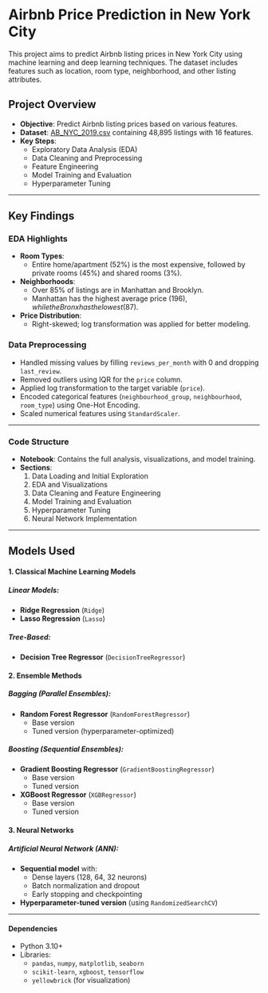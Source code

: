 # Airbnb Price Prediction in New York City

This project aims to predict Airbnb listing prices in New York City using machine learning and deep learning techniques. The dataset includes features such as location, room type, neighborhood, and other listing attributes.

## Project Overview

- **Objective**: Predict Airbnb listing prices based on various features.
- **Dataset**: [AB_NYC_2019.csv](https://www.kaggle.com/datasets/dgomonov/new-york-city-airbnb-open-data) containing 48,895 listings with 16 features.
- **Key Steps**:
  - Exploratory Data Analysis (EDA)
  - Data Cleaning and Preprocessing
  - Feature Engineering
  - Model Training and Evaluation
  - Hyperparameter Tuning


---


## Key Findings

### EDA Highlights
- **Room Types**: 
  - Entire home/apartment (52%) is the most expensive, followed by private rooms (45%) and shared rooms (3%).
- **Neighborhoods**: 
  - Over 85% of listings are in Manhattan and Brooklyn.
  - Manhattan has the highest average price ($196), while the Bronx has the lowest ($87).
- **Price Distribution**: 
  - Right-skewed; log transformation was applied for better modeling.

### Data Preprocessing
- Handled missing values by filling `reviews_per_month` with 0 and dropping `last_review`.
- Removed outliers using IQR for the `price` column.
- Applied log transformation to the target variable (`price`).
- Encoded categorical features (`neighbourhood_group`, `neighbourhood`, `room_type`) using One-Hot Encoding.
- Scaled numerical features using `StandardScaler`.

---

### Code Structure
- **Notebook**: Contains the full analysis, visualizations, and model training.
- **Sections**:
  1. Data Loading and Initial Exploration
  2. EDA and Visualizations
  3. Data Cleaning and Feature Engineering
  4. Model Training and Evaluation
  5. Hyperparameter Tuning
  6. Neural Network Implementation
 
 ---
 
## Models Used

#### 1. Classical Machine Learning Models

##### Linear Models:
- **Ridge Regression** (`Ridge`)
- **Lasso Regression** (`Lasso`)

##### Tree-Based:
- **Decision Tree Regressor** (`DecisionTreeRegressor`)

#### 2. Ensemble Methods

##### Bagging (Parallel Ensembles):
- **Random Forest Regressor** (`RandomForestRegressor`)
  - Base version
  - Tuned version (hyperparameter-optimized)

##### Boosting (Sequential Ensembles):
- **Gradient Boosting Regressor** (`GradientBoostingRegressor`)
  - Base version
  - Tuned version
- **XGBoost Regressor** (`XGBRegressor`)
  - Base version
  - Tuned version


#### 3. Neural Networks

##### Artificial Neural Network (ANN):
- **Sequential model** with:
  - Dense layers (128, 64, 32 neurons)
  - Batch normalization and dropout
  - Early stopping and checkpointing
- **Hyperparameter-tuned version** (using `RandomizedSearchCV`)

---

#### Dependencies
- Python 3.10+
- Libraries: 
  - `pandas`, `numpy`, `matplotlib`, `seaborn`
  - `scikit-learn`, `xgboost`, `tensorflow`
  - `yellowbrick` (for visualization)
